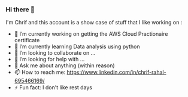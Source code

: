 ### Hi there 👋


I'm Chrif and this account is a show case of stuff that I like working on :

- 🔭 I’m currently working on getting the AWS Cloud Practionaire certificate
- 🌱 I’m currently learning Data analysis using python
- 👯 I’m looking to collaborate on ...
- 🤔 I’m looking for help with ...
- 💬 Ask me about anything (within reason)
- 📫 How to reach me: https://www.linkedin.com/in/chrif-rahal-695466169/
- ⚡ Fun fact: I don't like rest days

